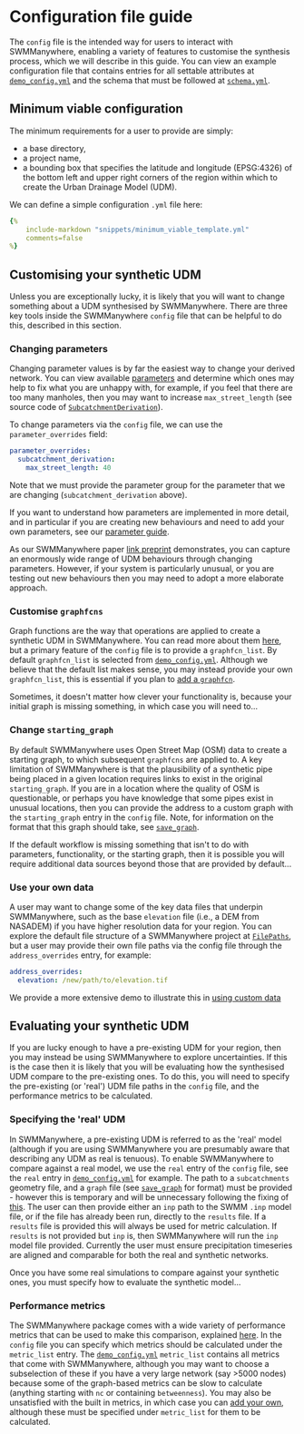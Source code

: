 # Configuration file guide

The `config` file is the intended way for users to interact with SWMManywhere,
enabling a variety of features to customise the synthesis process, which we will
describe in this guide. You can view an example configuration file that contains
entries for all settable attributes at
[`demo_config.yml`](reference-defs.md#demo-configuration-file) and the schema
that must be followed at [`schema.yml`](reference-defs.md#schema-for-configuration-file).

## Minimum viable configuration

The minimum requirements for a user to provide are simply:

- a base directory,
- a project name,
- a bounding box that specifies the latitude and longitude (EPSG:4326) of the bottom left and upper right corners of the region within which to create the Urban Drainage Model (UDM).

We can define a simple configuration `.yml` file here:

```yml
{%
    include-markdown "snippets/minimum_viable_template.yml"
    comments=false
%}
```

## Customising your synthetic UDM

Unless you are exceptionally lucky, it is likely that you will want to change
something about a UDM synthesised by SWMManywhere. There are three key tools
inside the SWMManywhere `config` file that can be helpful to do this, described
in this section.

### Changing parameters

Changing parameter values is by far the easiest way to change your derived
network. You can view available [parameters](reference-parameters.md) and determine
which ones may help to fix what you are unhappy with, for example, if you feel that
there are too many manholes, then you may want to increase `max_street_length` (see
source code of
[`SubcatchmentDerivation`](reference-parameters.md#swmmanywhere.parameters.SubcatchmentDerivation)).

To change parameters via the `config` file, we can use the `parameter_overrides`
field:

```yml
parameter_overrides:
  subcatchment_derivation:
    max_street_length: 40
```

Note that we must provide the parameter group for the parameter that we are
changing (`subcatchment_derivation` above).

If you want to understand how parameters are implemented in more detail, and in particular if you are creating new behaviours and need to add your own parameters, see our [parameter guide](parameters_guide.md).

As our SWMManywhere paper [link preprint](https://doi.org/10.1016/j.envsoft.2025.106358) demonstrates, you can capture an enormously wide range of UDM behaviours through changing parameters. However, if your system is particularly unusual, or you are testing out new behaviours then you may need to adopt a more elaborate approach.

### Customise `graphfcns`

Graph functions are the way that operations are applied to create a synthetic UDM
in SWMManywhere. You can read more about them [here](graphfcns_guide.md), but a primary feature of
the `config` file is to provide a `graphfcn_list`. By default `graphfcn_list` is
selected from [`demo_config.yml`](reference-defs.md#demo-configuration-file).
Although we believe that the default list makes sense, you may instead provide
your own `graphfcn_list`, this is essential if you plan to [add a `graphfcn`](graphfcns_guide.md#add-a-new-graph-function).

Sometimes, it doesn't matter how clever your functionality is, because your
initial graph is missing something, in which case you will need to...

### Change `starting_graph`

By default SWMManywhere uses Open Street Map (OSM) data to create a starting graph,
to which subsequent `graphfcns` are applied to. A key limitation of SWMManywhere is
that the plausibility of a synthetic pipe being placed in a given location requires
links to exist in the original `starting_graph`. If you are in a location where
the quality of OSM is questionable, or perhaps you have knowledge that some pipes
exist in unusual locations, then you can provide the address to a custom graph
with the `starting_graph` entry in the `config` file. Note, for information on the
format that this graph should take, see
[`save_graph`](reference-graph-utilities.md#swmmanywhere.graph_utilities.save_graph).

If the default workflow is missing something that isn't to do with parameters,
functionality, or the starting graph, then it is possible you will require additional
data sources beyond those that are provided by default...

### Use your own data

A user may want to change some of the key data files that underpin SWMManywhere, such
as the base `elevation` file (i.e., a DEM from NASADEM) if you have higher resolution
data for your region. You can explore the default file structure of a SWMManywhere
project at [`FilePaths`](reference-filepaths.md), but a user may provide their own file paths
via the config file through the `address_overrides` entry, for example:

```yml
address_overrides:
  elevation: /new/path/to/elevation.tif
```

We provide a more extensive demo to illustrate this in [using custom data](./notebooks/custom_data_demo.py)

## Evaluating your synthetic UDM

If you are lucky enough to have a pre-existing UDM for your region, then you may
instead be using SWMManywhere to explore uncertainties. If this is the case then
it is likely that you will be evaluating how the synthesised UDM compare to the
pre-existing ones. To do this, you will need to specify the pre-existing (or 'real')
UDM file paths in the `config` file, and the performance metrics to be calculated.

### Specifying the 'real' UDM

In SWMManywhere, a pre-existing UDM is referred to as the 'real' model (although
if you are using SWMManywhere you are presumably aware that describing any UDM
as real is tenuous). To enable SWMManywhere to compare against a real model, we
use the `real` entry of the `config` file, see the `real` entry in
[`demo_config.yml`](reference-defs.md#demo-configuration-file) for example.
The path to a `subcatchments` geometry file, and a `graph` file (see
[`save_graph`](reference-graph-utilities.md#swmmanywhere.graph_utilities.save_graph)
for format) must be provided - however this is temporary and will be unnecessary
following the fixing of
[this](https://github.com/ImperialCollegeLondon/SWMManywhere/issues/84).
The user can then provide either an `inp` path to the SWMM `.inp`
model file, or if the file has already been run, directly to the `results` file. If
a `results` file is provided this will always be used for metric calculation. If
`results` is not provided but `inp` is, then SWMManywhere will run the `inp` model
file provided. Currently the user must ensure precipitation timeseries are aligned
and comparable for both the real and synthetic networks.

Once you have some real
simulations to compare against your synthetic ones, you must specify how to evaluate
the synthetic model...

### Performance metrics

The SWMManywhere package comes with a wide variety of performance
metrics that can be used to make this comparison, explained
[here](metrics_guide.md). In the `config`
file you can specify which metrics should be calculated under the `metric_list`
entry. The [`demo_config.yml`](reference-defs.md#demo-configuration-file)
`metric_list` contains all metrics that come with SWMManywhere, although you may
want to choose a subselection of these if you have a very large network (say >5000
nodes) because some of the graph-based metrics can be slow to calculate (anything
starting with `nc` or containing `betweenness`). You may also be unsatisfied with
the built in metrics, in which case you can
[add your own](metrics_guide.md#add-a-new-metric),
although these must be specified under `metric_list` for them to be calculated.
